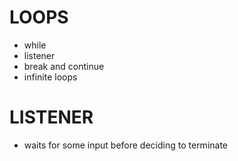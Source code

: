 # LOOPS

- while
- listener
- break and continue
- infinite loops

# LISTENER
- waits for some input before deciding to terminate
